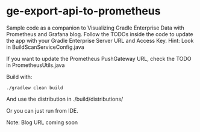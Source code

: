 # ge-export-api-to-prometheus  

Sample code as a companion to Visualizing Gradle Enterprise Data with Prometheus and Grafana blog.
Follow the TODOs inside the code to update the app with your Gradle Enterprise Server URL and Access Key. Hint: Look in BuildScanServiceConfig.java

If you want to update the Prometheus PushGateway URL, check the TODO in PrometheusUtils.java

Build with:

```./gradlew clean build```

And use the distribution in ./build/distributions/

Or you can just run from IDE.

Note: Blog URL coming soon
